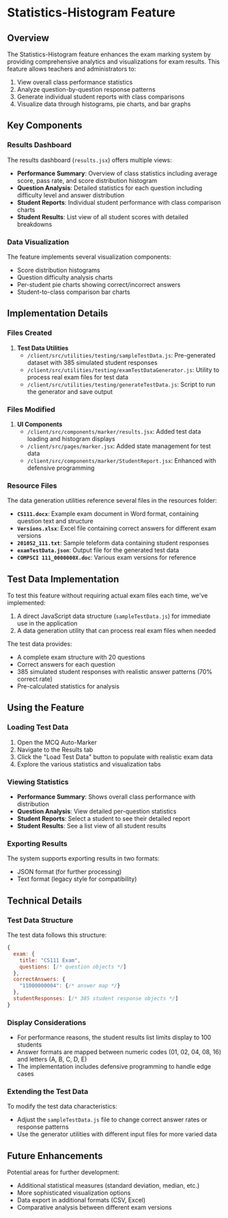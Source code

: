 # Statistics-Histogram Feature

## Overview

The Statistics-Histogram feature enhances the exam marking system by providing comprehensive analytics and visualizations for exam results. This feature allows teachers and administrators to:

1. View overall class performance statistics
2. Analyze question-by-question response patterns
3. Generate individual student reports with class comparisons
4. Visualize data through histograms, pie charts, and bar graphs

## Key Components

### Results Dashboard

The results dashboard (`results.jsx`) offers multiple views:

- **Performance Summary**: Overview of class statistics including average score, pass rate, and score distribution histogram
- **Question Analysis**: Detailed statistics for each question including difficulty level and answer distribution
- **Student Reports**: Individual student performance with class comparison charts
- **Student Results**: List view of all student scores with detailed breakdowns

### Data Visualization

The feature implements several visualization components:

- Score distribution histograms
- Question difficulty analysis charts
- Per-student pie charts showing correct/incorrect answers
- Student-to-class comparison bar charts

## Implementation Details

### Files Created

1. **Test Data Utilities**
   - `/client/src/utilities/testing/sampleTestData.js`: Pre-generated dataset with 385 simulated student responses
   - `/client/src/utilities/testing/examTestDataGenerator.js`: Utility to process real exam files for test data
   - `/client/src/utilities/testing/generateTestData.js`: Script to run the generator and save output

### Files Modified

1. **UI Components**
   - `/client/src/components/marker/results.jsx`: Added test data loading and histogram displays
   - `/client/src/pages/marker.jsx`: Added state management for test data
   - `/client/src/components/marker/StudentReport.jsx`: Enhanced with defensive programming

### Resource Files

The data generation utilities reference several files in the resources folder:

- **`CS111.docx`**: Example exam document in Word format, containing question text and structure
- **`Versions.xlsx`**: Excel file containing correct answers for different exam versions
- **`2010S2_111.txt`**: Sample teleform data containing student responses
- **`examTestData.json`**: Output file for the generated test data
- **`COMPSCI 111_0000000X.doc`**: Various exam versions for reference

## Test Data Implementation

To test this feature without requiring actual exam files each time, we've implemented:

1. A direct JavaScript data structure (`sampleTestData.js`) for immediate use in the application
2. A data generation utility that can process real exam files when needed

The test data provides:
- A complete exam structure with 20 questions
- Correct answers for each question
- 385 simulated student responses with realistic answer patterns (70% correct rate)
- Pre-calculated statistics for analysis

## Using the Feature

### Loading Test Data

1. Open the MCQ Auto-Marker
2. Navigate to the Results tab
3. Click the "Load Test Data" button to populate with realistic exam data
4. Explore the various statistics and visualization tabs

### Viewing Statistics

- **Performance Summary**: Shows overall class performance with distribution
- **Question Analysis**: View detailed per-question statistics
- **Student Reports**: Select a student to see their detailed report
- **Student Results**: See a list view of all student results

### Exporting Results

The system supports exporting results in two formats:
- JSON format (for further processing)
- Text format (legacy style for compatibility)

## Technical Details

### Test Data Structure

The test data follows this structure:
```javascript
{
  exam: {
    title: "CS111 Exam",
    questions: [/* question objects */]
  },
  correctAnswers: {
    "11000000004": {/* answer map */}
  },
  studentResponses: [/* 385 student response objects */]
}
```

### Display Considerations

- For performance reasons, the student results list limits display to 100 students
- Answer formats are mapped between numeric codes (01, 02, 04, 08, 16) and letters (A, B, C, D, E)
- The implementation includes defensive programming to handle edge cases

### Extending the Test Data

To modify the test data characteristics:
- Adjust the `sampleTestData.js` file to change correct answer rates or response patterns
- Use the generator utilities with different input files for more varied data

## Future Enhancements

Potential areas for further development:
- Additional statistical measures (standard deviation, median, etc.)
- More sophisticated visualization options
- Data export in additional formats (CSV, Excel)
- Comparative analysis between different exam versions 